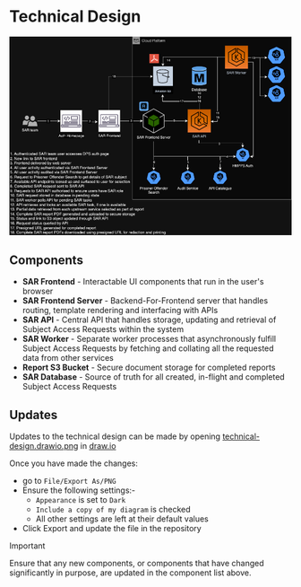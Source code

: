 # Technical Design

![Technical Design](technical-design.drawio.png "Technical Design")

## Components

- **SAR Frontend** - Interactable UI components that run in the user's browser
- **SAR Frontend Server** - Backend-For-Frontend server that handles routing, template rendering and interfacing with APIs
- **SAR API** - Central API that handles storage, updating and retrieval of Subject Access Requests within the system
- **SAR Worker** - Separate worker processes that asynchronously fulfill Subject Access Requests by fetching and collating all the requested data from other services
- **Report S3 Bucket** - Secure document storage for completed reports
- **SAR Database** - Source of truth for all created, in-flight and completed Subject Access Requests

## Updates

Updates to the technical design can be made by opening [technical-design.drawio.png](technical-design.drawio.png) in [draw.io](draw.io)

Once you have made the changes:
- go to `File/Export As/PNG`
- Ensure the following settings:-
    - `Appearance` is set to `Dark`
    - `Include a copy of my diagram` is checked
    - All other settings are left at their default values
- Click Export and update the file in the repository

> [!IMPORTANT]
> Ensure that any new components, or components that have changed significantly in purpose, are updated in the component list above.